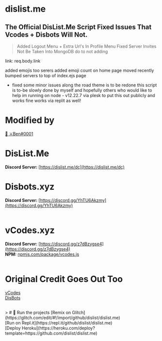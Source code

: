 # dislist.me
The Official DisList.Me Script Fixed Issues That Vcodes + Disbots Will Not.
---
> Added Logout Menu + Extra Url's In Profile Menu
Fixed Server Invites Not Be Taken Into MongoDB do to not adding 

link: req.body.link

added emojis too serers
added emoji count on home page
moved recently bumped servers to top of index.ejs page
+ fixed some minor issues along the road theme is to be redone this script is to-be slowly done by myself and hopefully others who would like to help im running on node - v12.22.7 via plesk to put this out publicly and works fine works via replit as well!

# Modified by
<a href="https://dislist.me/user/676195747904880690">👤 ⚔Ben#0001</a><br>

# DisList.Me
**Discord Server:** [https://dislist.me/dc](https://dislist.me/dc)
# Disbots.xyz
**Discord Server:** [https://discord.gg/YhTU6Akzmy](https://discord.gg/YhTU6Akzmy)<br>
<br>
# vCodes.xyz
**Discord Server:** [https://discord.gg/z7dBzygse4](https://discord.gg/z7dBzygse4)<br>
**NPM:** [npmjs.com/package/vcodes.js](https://www.npmjs.com/package/vcodes.js)<br>
<br>

# Original Credit Goes Out Too
[vCodes](https://vcodes.xyz/)
<br>
[DisBots](https://disbots.xyz/)

<br>
> # 💨 Run the projects
[Remix on Glitch](https://glitch.com/edit/#!/import/github/dislist/dislist.me)<br>
[Run on Repl.it](https://repl.it/github/dislist/dislist.me)<br>
[Deploy Heroku](https://heroku.com/deploy?template=https://github.com/dislist/dislist.me)
